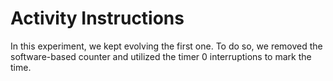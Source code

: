 # Activity Instructions

In this experiment, we kept evolving the first one. To do so, we removed the software-based counter and utilized the timer 0 interruptions to mark the time.
